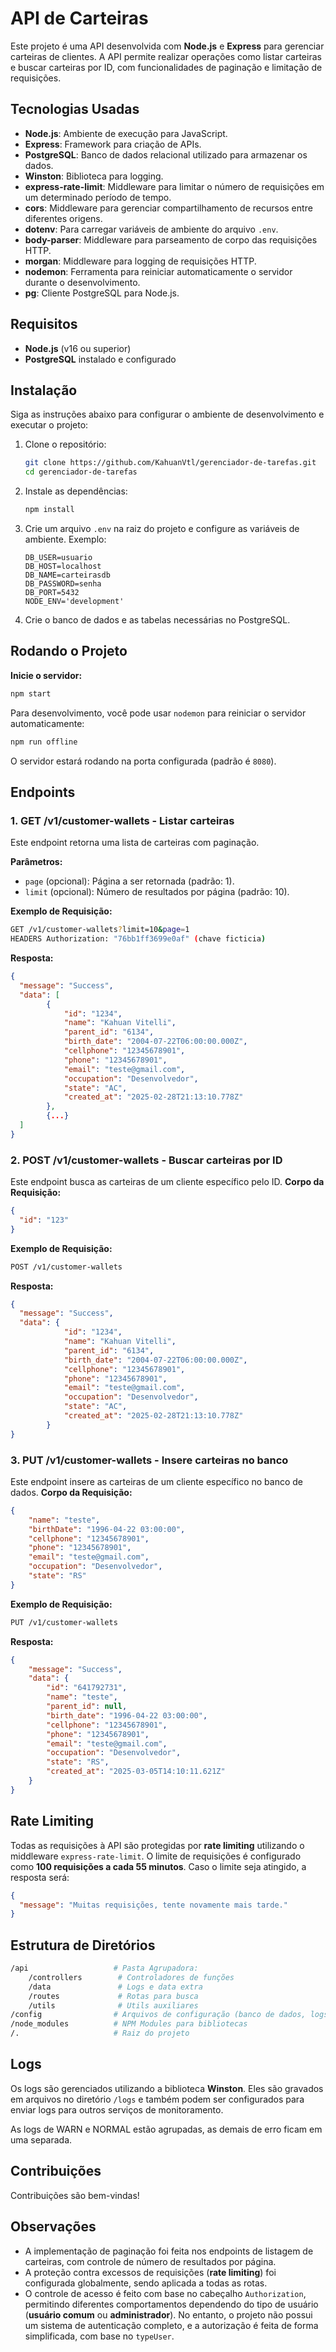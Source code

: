 # API de Carteiras

Este projeto é uma API desenvolvida com **Node.js** e **Express** para gerenciar carteiras de clientes. A API permite realizar operações como listar carteiras e buscar carteiras por ID, com funcionalidades de paginação e limitação de requisições.

## Tecnologias Usadas

- **Node.js**: Ambiente de execução para JavaScript.
- **Express**: Framework para criação de APIs.
- **PostgreSQL**: Banco de dados relacional utilizado para armazenar os dados.
- **Winston**: Biblioteca para logging.
- **express-rate-limit**: Middleware para limitar o número de requisições em um determinado período de tempo.
- **cors**: Middleware para gerenciar compartilhamento de recursos entre diferentes origens.
- **dotenv**: Para carregar variáveis de ambiente do arquivo `.env`.
- **body-parser**: Middleware para parseamento de corpo das requisições HTTP.
- **morgan**: Middleware para logging de requisições HTTP.
- **nodemon**: Ferramenta para reiniciar automaticamente o servidor durante o desenvolvimento.
- **pg**: Cliente PostgreSQL para Node.js.

## Requisitos

- **Node.js** (v16 ou superior)
- **PostgreSQL** instalado e configurado

## Instalação

Siga as instruções abaixo para configurar o ambiente de desenvolvimento e executar o projeto:

1. Clone o repositório:

   ```bash
   git clone https://github.com/KahuanVtl/gerenciador-de-tarefas.git
   cd gerenciador-de-tarefas
   ```

2. Instale as dependências:
   ```bash
   npm install
   ```

3. Crie um arquivo `.env` na raiz do projeto e configure as variáveis de ambiente. Exemplo:
   ```env
   DB_USER=usuario
   DB_HOST=localhost
   DB_NAME=carteirasdb
   DB_PASSWORD=senha
   DB_PORT=5432
   NODE_ENV='development'
   ```

4. Crie o banco de dados e as tabelas necessárias no PostgreSQL.

## Rodando o Projeto

**Inicie o servidor:**
```bash
npm start
```

Para desenvolvimento, você pode usar `nodemon` para reiniciar o servidor automaticamente:
```bash
npm run offline
```

O servidor estará rodando na porta configurada (padrão é `8080`).

## Endpoints

### 1. **GET /v1/customer-wallets** - Listar carteiras

Este endpoint retorna uma lista de carteiras com paginação.

**Parâmetros:**
- `page` (opcional): Página a ser retornada (padrão: 1).
- `limit` (opcional): Número de resultados por página (padrão: 10).

**Exemplo de Requisição:**
```bash
GET /v1/customer-wallets?limit=10&page=1
HEADERS Authorization: "76bb1ff3699e0af" (chave ficticia)
```

**Resposta:**
```json
{
  "message": "Success",
  "data": [
        {
            "id": "1234",
            "name": "Kahuan Vitelli",
            "parent_id": "6134",
            "birth_date": "2004-07-22T06:00:00.000Z",
            "cellphone": "12345678901",
            "phone": "12345678901",
            "email": "teste@gmail.com",
            "occupation": "Desenvolvedor",
            "state": "AC",
            "created_at": "2025-02-28T21:13:10.778Z"
        },
        {...}
  ]
}
```

### 2. **POST /v1/customer-wallets** - Buscar carteiras por ID

Este endpoint busca as carteiras de um cliente específico pelo ID.
**Corpo da Requisição:**
```json
{
  "id": "123"
}
```

**Exemplo de Requisição:**
```bash
POST /v1/customer-wallets
```

**Resposta:**
```json
{
  "message": "Success",
  "data": {
            "id": "1234",
            "name": "Kahuan Vitelli",
            "parent_id": "6134",
            "birth_date": "2004-07-22T06:00:00.000Z",
            "cellphone": "12345678901",
            "phone": "12345678901",
            "email": "teste@gmail.com",
            "occupation": "Desenvolvedor",
            "state": "AC",
            "created_at": "2025-02-28T21:13:10.778Z"
        }
}
```

### 3. **PUT /v1/customer-wallets** - Insere carteiras no banco

Este endpoint insere as carteiras de um cliente específico no banco de dados.
**Corpo da Requisição:**
```json
{
    "name": "teste",
    "birthDate": "1996-04-22 03:00:00",
    "cellphone": "12345678901",
    "phone": "12345678901",
    "email": "teste@gmail.com",
    "occupation": "Desenvolvedor",
    "state": "RS"
}
```

**Exemplo de Requisição:**
```bash
PUT /v1/customer-wallets
```

**Resposta:**
```json
{
    "message": "Success",
    "data": {
        "id": "641792731",
        "name": "teste",
        "parent_id": null,
        "birth_date": "1996-04-22 03:00:00",
        "cellphone": "12345678901",
        "phone": "12345678901",
        "email": "teste@gmail.com",
        "occupation": "Desenvolvedor",
        "state": "RS",
        "created_at": "2025-03-05T14:10:11.621Z"
    }
}
```

## Rate Limiting

Todas as requisições à API são protegidas por **rate limiting** utilizando o middleware `express-rate-limit`. O limite de requisições é configurado como **100 requisições a cada 55 minutos**. Caso o limite seja atingido, a resposta será:

```json
{
  "message": "Muitas requisições, tente novamente mais tarde."
}
```

## Estrutura de Diretórios

```bash
/api                   # Pasta Agrupadora:
    /controllers        # Controladores de funções
    /data               # Logs e data extra
    /routes             # Rotas para busca
    /utils              # Utils auxiliares
/config                # Arquivos de configuração (banco de dados, logs, etc.)
/node_modules          # NPM Modules para bibliotecas
/.                     # Raiz do projeto
```

## Logs

Os logs são gerenciados utilizando a biblioteca **Winston**. Eles são gravados em arquivos no diretório `/logs` e também podem ser configurados para enviar logs para outros serviços de monitoramento.

As logs de WARN e NORMAL estão agrupadas, as demais de erro ficam em uma separada.

## Contribuições

Contribuições são bem-vindas!

## Observações

- A implementação de paginação foi feita nos endpoints de listagem de carteiras, com controle de número de resultados por página.
- A proteção contra excessos de requisições (**rate limiting**) foi configurada globalmente, sendo aplicada a todas as rotas.
- O controle de acesso é feito com base no cabeçalho `Authorization`, permitindo diferentes comportamentos dependendo do tipo de usuário (**usuário comum** ou **administrador**). No entanto, o projeto não possui um sistema de autenticação completo, e a autorização é feita de forma simplificada, com base no `typeUser`.
